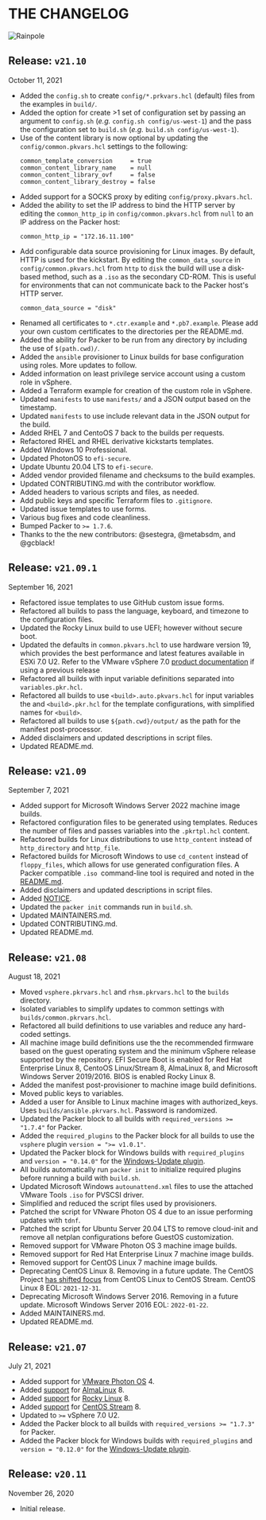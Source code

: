 # THE CHANGELOG

![Rainpole](icon.png)

## Release: `v21.10`
October 11, 2021
* Added the `config.sh` to create `config/*.prkvars.hcl` (default) files from the examples in `build/`. 
* Added the option for create >1 set of configuration set by passing an argument to `config.sh` (_e.g._ `config.sh config/us-west-1`) and the pass the configuration set to `build.sh` (_e.g._ `build.sh config/us-west-1`).
* Use of the content library is now optional by updating the `config/common.pkvars.hcl` settings to the following: 
    ```
    common_template_conversion     = true
    common_content_library_name    = null
    common_content_library_ovf     = false
    common_content_library_destroy = false
    ```
* Added support for a SOCKS proxy by editing `config/proxy.pkvars.hcl`.
* Added the ability to set the IP address to bind the HTTP server by editing the `common_http_ip` in `config/common.pkvars.hcl` from `null` to an IP address on the Packer host: 
    ```
    common_http_ip = "172.16.11.100"
    ```
* Add configurable data source provisioning for Linux images. By default, HTTP is used for the kickstart. By editing the `common_data_source` in `config/common.pkvars.hcl` from `http` to `disk` the build will use a disk-based method, such as a `.iso` as the secondary CD-ROM. This is useful for environments that can not communicate back to the Packer host's HTTP server.
    ```
    common_data_source = "disk"
    ```
* Renamed all certificates to `*.ctr.example` and `*.pb7.example`. Please add your own custom certificates to the directories per the README.md.
* Added the ability for Packer to be run from any directory by including the use of `$(path.cwd)/`.
* Added the `ansible` provisioner to Linux builds for base configuration using roles. More updates to follow.
* Added information on least privilege service account using a custom role in vSphere.
* Added a Terraform example for creation of the custom role in vSphere.
* Updated `manifests` to use `manifests/` and a JSON output based on the timestamp.
* Updated `manifests` to use include relevant data in the JSON output for the build.
* Added RHEL 7 and CentoOS 7 back to the builds per requests.
* Refactored RHEL and RHEL derivative kickstarts templates.
* Added Windows 10 Professional.
* Updated PhotonOS to `efi-secure`.
* Update Ubuntu 20.04 LTS to `efi-secure`.
* Added vendor provided filename and checksums to the build examples.
* Updated CONTRIBUTING.md with the contributor workflow.
* Added headers to various scripts and files, as needed.
* Add public keys and specific Terraform files to `.gitignore`.
* Updated issue templates to use forms.
* Various bug fixes and code cleanliness.
* Bumped Packer to `>= 1.7.6`.
* Thanks to the the new contributors: @sestegra, @metabsdm,  and @gcblack!

## Release: `v21.09.1`
September 16, 2021
* Refactored issue templates to use GitHub custom issue forms.
* Refactored all builds to pass the language, keyboard, and timezone to the configuration files.
* Updated the Rocky Linux build to use UEFI; however without secure boot.
* Updated the defaults in `common.pkvars.hcl` to use hardware version 19, which provides the best performance and latest features available in ESXi 7.0 U2. Refer to the VMware vSphere 7.0 [product documentation](https://docs.vmware.com/en/VMware-vSphere/7.0/com.vmware.vsphere.vm_admin.doc/GUID-789C3913-1053-4850-A0F0-E29C3D32B6DA.html) if using a previous release
* Refactored all builds with input variable definitions separated into `variables.pkr.hcl`.
* Refactored all builds to use `<build>.auto.pkvars.hcl` for input variables the and `<build>.pkr.hcl` for the template configurations, with simplified names for `<build>`.
* Refactored all builds to use `${path.cwd}/output/` as the path for the manifest post-processor.
* Added disclaimers and updated descriptions in script files.
* Updated README.md.

## Release: `v21.09`
September 7, 2021
* Added support for Microsoft Windows Server 2022 machine image builds.
* Refactored configuration files to be generated using templates. Reduces the number of files and passes variables into the `.pkrtpl.hcl` content.
* Refactored builds for Linux distributions to use `http_content` instead of `http_directory` and `http_file`.
* Refactored builds for Microsoft Windows to use `cd_content` instead of `floppy_files`, which allows for use generated configuration files. A Packer compatible `.iso `command-line tool is required and noted in the [README.md](README.md#Requirements).
* Added disclaimers and updated descriptions in script files.
* Added [NOTICE](NOTICE).
* Updated the `packer init` commands run in `build.sh`.
* Updated MAINTAINERS.md.
* Updated CONTRIBUTING.md.
* Updated README.md.

## Release: `v21.08`
August 18, 2021
* Moved `vsphere.pkrvars.hcl` and `rhsm.pkrvars.hcl` to the `builds` directory.
* Isolated variables to simplify updates to common settings with `builds/common.pkrvars.hcl`.
* Refactored all build definitions to use variables and reduce any hard-coded settings.
* All machine image build definitions use the the recommended firmware based on the guest operating system and the minimum vSphere release supported by the repository. EFI Secure Boot is enabled for Red Hat Enterprise Linux 8, CentoOS Linux/Stream 8, AlmaLinux 8, and Microsoft Windows Server 2019/2016. BIOS is enabled Rocky Linux 8.
* Added the manifest post-provisioner to machine image build definitions.
* Moved public keys to variables.
* Added a user for Ansible to Linux machine images with authorized_keys. Uses `builds/ansible.pkrvars.hcl`. Password is randomized.
* Updated the Packer block to all builds with `required_versions >= "1.7.4"` for Packer.
* Added the `required_plugins` to the Packer block for all builds to use the `vsphere` plugin `version = ">= v1.0.1"`.
* Updated the Packer block for Windows builds with `required_plugins` and `version = "0.14.0"` for the [Windows-Update plugin](https://github.com/rgl/packer-plugin-windows-update).
* All builds automatically run `packer init` to initialize required plugins before running a build with `build.sh`.
* Updated Microsoft Windows `autounattend.xml` files to use the attached VMware Tools `.iso` for PVSCSI driver.
* Simplified and reduced the script files used by provisioners.
* Patched the script for VNware Photon OS 4 due to an issue performing updates with `tdnf`.
* Patched the script for Ubuntu Server 20.04 LTS to remove cloud-init and remove all netplan configurations before GuestOS customization.
* Removed support for VMware Photon OS 3 machine image builds.
* Removed support for Red Hat Enterprise Linux 7 machine image builds.
* Removed support for CentOS Linux 7 machine image builds.
* Deprecating CentOS Linux 8. Removing in a future update. The CentOS Project [has shifted focus](https://www.redhat.com/en/blog/faq-centos-stream-updates) from CentOS Linux to CentOS Stream. CentOS Linux 8 EOL: `2021-12-31`.
* Deprecating Microsoft Windows Server 2016. Removing in a future update. Microsoft Windows Server 2016 EOL: `2022-01-22`.
* Added MAINTAINERS.md.
* Updated README.md.

## Release: `v21.07`
July 21, 2021
* Added support for [VMware Photon OS](https://vmware.github.io/photon/) 4.
* Added [support](https://github.com/rainpole/packer-vsphere/issues/18) for [AlmaLinux](http://almalinux.org) 8.
* Added [support](https://github.com/rainpole/packer-vsphere/issues/13) for [Rocky Linux](https://rockylinux.org) 8.
* Added [support](https://github.com/rainpole/packer-vsphere/issues/19) for [CentOS Stream](https://www.centos.org/centos-stream/) 8.
* Updated to `>=` vSphere 7.0 U2.
* Added the Packer block to all builds with `required_versions >= "1.7.3"` for Packer.
* Added the Packer block for Windows builds with `required_plugins` and `version = "0.12.0"` for the [Windows-Update plugin](https://github.com/rgl/packer-plugin-windows-update).

## Release: `v20.11`
November 26, 2020
* Initial release.
